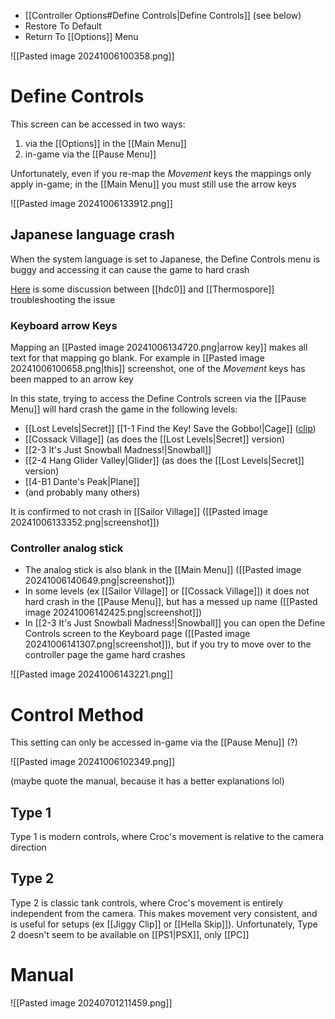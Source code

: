 - [[Controller Options#Define Controls|Define Controls]] (see below)
- Restore To Default
- Return To [[Options]] Menu

![[Pasted image 20241006100358.png]]
# Define Controls
This screen can be accessed in two ways:
1. via the [[Options]] in the [[Main Menu]]
2. in-game via the [[Pause Menu]]

Unfortunately, even if you re-map the *Movement* keys the mappings only apply in-game; in the [[Main Menu]] you must still use the arrow keys

![[Pasted image 20241006133912.png]]
## Japanese language crash
When the system language is set to Japanese, the Define Controls menu is buggy and accessing it can cause the game to hard crash

[Here](https://discord.com/channels/313375426112389123/408694062862958592/1292210678022672466) is some discussion between [[hdc0]] and [[Thermospore]] troubleshooting the issue
### Keyboard arrow Keys
Mapping an [[Pasted image 20241006134720.png|arrow key]] makes all text for that mapping go blank. For example in [[Pasted image 20241006100658.png|this]] screenshot, one of the *Movement* keys has been mapped to an arrow key

In this state, trying to access the Define Controls screen via the [[Pause Menu]] will hard crash the game in the following levels:
- [[Lost Levels|Secret]] [[1-1 Find the Key! Save the Gobbo!|Cage]] ([clip](https://www.twitch.tv/thermospore/clip/BoxySaltySrirachaTheTarFu-27Qp22DcufbY6fNb))
- [[Cossack Village]] (as does the [[Lost Levels|Secret]] version)
- [[2-3 It's Just Snowball Madness!|Snowball]]
- [[2-4 Hang Glider Valley|Glider]] (as does the [[Lost Levels|Secret]] version)
- [[4-B1 Dante's Peak|Plane]]
- (and probably many others)
  
It is confirmed to not crash in [[Sailor Village]] ([[Pasted image 20241006133352.png|screenshot]])
### Controller analog stick
- The analog stick is also blank in the [[Main Menu]] ([[Pasted image 20241006140649.png|screenshot]])
- In some levels (ex [[Sailor Village]] or [[Cossack Village]]) it does not hard crash in the [[Pause Menu]], but has a messed up name ([[Pasted image 20241006142425.png|screenshot]])
- In [[2-3 It's Just Snowball Madness!|Snowball]] you can open the Define Controls screen to the Keyboard page ([[Pasted image 20241006141307.png|screenshot]]), but if you try to move over to the controller page the game hard crashes

![[Pasted image 20241006143221.png]]
# Control Method
This setting can only be accessed in-game via the [[Pause Menu]] (?)

![[Pasted image 20241006102349.png]]

(maybe quote the manual, because it has a better explanations lol)
## Type 1
Type 1 is modern controls, where Croc's movement is relative to the camera direction
## Type 2
Type 2 is classic tank controls, where Croc's movement is entirely independent from the camera. This makes movement very consistent, and is useful for setups (ex [[Jiggy Clip]] or [[Hella Skip]]). Unfortunately, Type 2 doesn't seem to be available on [[PS1|PSX]], only [[PC]]
# Manual
![[Pasted image 20240701211459.png]]
